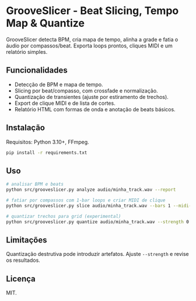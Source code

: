 # GrooveSlicer - Beat Slicing, Tempo Map & Quantize

GrooveSlicer detecta BPM, cria mapa de tempo, alinha a grade e fatia o áudio por compassos/beat. Exporta loops prontos, cliques MIDI e um relatório simples.

## Funcionalidades
- Detecção de BPM e mapa de tempo.
- Slicing por beat/compasso, com crossfade e normalização.
- Quantização de transientes (ajuste por estiramento de trechos).
- Export de clique MIDI e de lista de cortes.
- Relatório HTML com formas de onda e anotação de beats básicos.

## Instalação
Requisitos: Python 3.10+, FFmpeg.
```bash
pip install -r requirements.txt
```

## Uso
```bash
# analisar BPM e beats
python src/grooveslicer.py analyze audio/minha_track.wav --report

# fatiar por compassos com 1-bar loops e criar MIDI de clique
python src/grooveslicer.py slice audio/minha_track.wav --bars 1 --midi-click --out slices

# quantizar trechos para grid (experimental)
python src/grooveslicer.py quantize audio/minha_track.wav --strength 0.5 --out quantized.wav
```

## Limitações
Quantização destrutiva pode introduzir artefatos. Ajuste `--strength` e revise os resultados.

## Licença
MIT.
